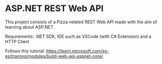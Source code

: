 # ASP.NET REST Web API

This project consists of a Pizza-related REST Web API made with the aim of learning about ASP.NET.

Requirements: .NET SDK, IDE such as VSCode (with C# Extension) and a HTTP Client

Follows this tutorial: https://learn.microsoft.com/es-es/training/modules/build-web-api-aspnet-core/
